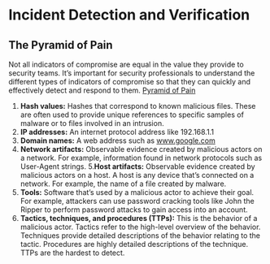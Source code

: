 # Incident Detection and Verification

## The Pyramid of Pain
Not all indicators of compromise are equal in the value they provide to security teams. It’s important for security professionals to understand the different types of indicators of compromise so that they can quickly and effectively detect and respond to them.
[Pyramid of Pain](https://detect-respond.blogspot.com/2013/03/the-pyramid-of-pain.html)

1. **Hash values:** Hashes that correspond to known malicious files. These are often used to provide unique references to specific samples of malware or to files involved in an intrusion.
2. **IP addresses:** An internet protocol address like 192.168.1.1
3. **Domain names:** A web address such as www.google.com 
4. **Network artifacts:** Observable evidence created by malicious actors on a network. For example, information found in network protocols such as User-Agent strings. 
5.**Host artifacts:** Observable evidence created by malicious actors on a host. A host is any device that’s connected on a network. For example, the name of a file created by malware.
6. **Tools:** Software that’s used by a malicious actor to achieve their goal. For example, attackers can use password cracking tools like John the Ripper to perform password attacks to gain access into an account.
7. **Tactics, techniques, and procedures (TTPs):** This is the behavior of a malicious actor. Tactics refer to the high-level overview of the behavior. Techniques provide detailed descriptions of the behavior relating to the tactic. Procedures are highly detailed descriptions of the technique. TTPs are the hardest to detect.

